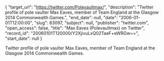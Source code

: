 {
  "target_url": "https://twitter.com/Polevaultmax/", 
  "description": "Twitter profile of pole vaulter Max Eaves, member of Team England at the Glasgow 2014 Commonwealth Games.", 
  "end_date": null, 
  "date": "2006-01-01T12:00:00", 
  "slug": 63097, 
  "subject": null, 
  "publisher": "twitter.com", 
  "open_access": false, 
  "title": "Max Eaves (Polevaultmax) on Twitter", 
  "record_id": "20060101T120000/Y2XjivuLxQ02TaeF+eWRGw==", 
  "start_date": null
}

Twitter profile of pole vaulter Max Eaves, member of Team England at the Glasgow 2014 Commonwealth Games.